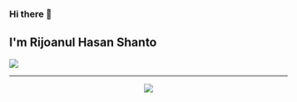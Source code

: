 ### Hi there 👋

## I'm Rijoanul Hasan Shanto

![](https://komarev.com/ghpvc/?username=Rijoanul-Shanto&color=blue)

---

<p align="center">
  <img src="https://media.giphy.com/media/dxn6fRlTIShoeBr69N/giphy.gif">
</p>

<!-- <a href="https://github.com/Rijoanul-Shanto">
    <img align="left" src="https://github-readme-stats.vercel.app/api/top-langs/?username=Rijoanul-Shanto&title_color=002573&text_color=002573" />
</a>
<a href="https://github.com/Rijoanul-Shanto">
    <img src="https://github-readme-stats.vercel.app/api?username=Rijoanul-Shanto&title_color=002573&show_icons=true&3&icon_color=28057D" />
</a>
<hr> -->

<!--
**Rijoanul-Shanto/Rijoanul-Shanto** is a ✨ _special_ ✨ repository because its `README.md` (this file) appears on your GitHub profile.

Here are some ideas to get you started:

- 🔭 I’m currently working on ...
- 🌱 I’m currently learning ...
- 👯 I’m looking to collaborate on ...
- 🤔 I’m looking for help with ...
- 💬 Ask me about ...
- 📫 How to reach me: ...
- 😄 Pronouns: ...
- ⚡ Fun fact: ...
-->
